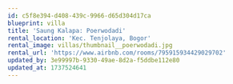 ```yaml
---
id: c5f8e394-d408-439c-9966-d65d304d17ca
blueprint: villa
title: 'Saung Kalapa: Poerwodadi'
rental_location: 'Kec. Tenjolaya, Bogor'
rental_image: villas/thumbnail__poerwodadi.jpg
rental_url: 'https://www.airbnb.com/rooms/795915934429029702'
updated_by: 3e99997b-9330-49ae-8d2a-f5ddbe112e80
updated_at: 1737524641
---
```

